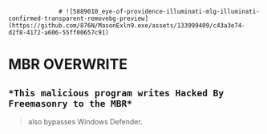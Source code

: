                   # ![5889010_eye-of-providence-illuminati-mlg-illuminati-confirmed-transparent-removebg-preview](https://github.com/876N/MasonExln9.exe/assets/133999409/c43a3e74-d2f8-4172-a606-55ff00657c91)
# MBR OVERWRITE
`*This malicious program writes Hacked By Freemasonry to the MBR*`
----------------------------------------------------------------
> also bypasses Windows Defender.
